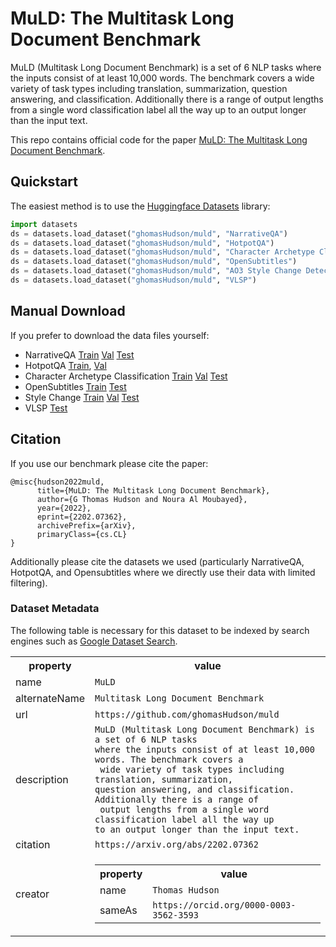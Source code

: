 # MuLD: The Multitask Long Document Benchmark

MuLD (Multitask Long Document Benchmark) is a set of 6 NLP tasks 
where the inputs consist of at least 10,000 words. The benchmark covers a
 wide variety of task types including translation, summarization, 
question answering, and classification. Additionally there is a range of
 output lengths from a single word classification label all the way up 
to an output longer than the input text.

This repo contains official code for the paper [MuLD: The Multitask Long Document Benchmark](https://arxiv.org/abs/2202.07362).

## Quickstart
The easiest method is to use the [Huggingface Datasets](https://github.com/huggingface/datasets) library:
```python
import datasets
ds = datasets.load_dataset("ghomasHudson/muld", "NarrativeQA")
ds = datasets.load_dataset("ghomasHudson/muld", "HotpotQA")
ds = datasets.load_dataset("ghomasHudson/muld", "Character Archetype Classification")
ds = datasets.load_dataset("ghomasHudson/muld", "OpenSubtitles")
ds = datasets.load_dataset("ghomasHudson/muld", "AO3 Style Change Detection")
ds = datasets.load_dataset("ghomasHudson/muld", "VLSP")
```
## Manual Download
If you prefer to download the data files yourself:
- NarrativeQA [Train](https://drive.google.com/uc?export=download&confirm=yTib&id=1sUXIC6lmk9Khp2mnr9VZwQ-StDlHqTw1) [Val](https://drive.google.com/uc?&confirm=yTib&export=download&id=1xdXEhLHtcqOZh0FbPhY_dnvNMg2bALtm) [Test](https://drive.google.com/uc?confirm=yTib&export=download&id=1BPBXyfYWVGtOXVQv_hlqtvbT25rTQzGu)
- HotpotQA [Train](https://drive.google.com/uc?export=download&confirm=yTib&id=1OlGRyCEL9JhwIQIKViaWIXCOB_pwj8xU), [Val](https://drive.google.com/uc?export=download&confirm=yTib&id=1_Svtg6PycBpezDYJ78zcJqLa8Ohnk6Gq)
- Character Archetype Classification [Train](https://drive.google.com/uc?export=download&id=1Ckabmzbrunj2np2piAN5_ooZgTiK9K5i) [Val](https://drive.google.com/uc?export=download&id=1I0N8gKD39s0wKLrcAJ0P-4uYdPqzTONS) [Test](https://drive.google.com/uc?export=download&id=1_AI6whuHfD1p3BF7TvOnr8Fs_lOVdt8j)
- OpenSubtitles [Train](https://drive.google.com/uc?export=download&id=10QF5kL6nvWC4kHDieKx79K36RLdW1M1r&confirm=yTib) [Test](https://drive.google.com/uc?export=download&id=1KWPLYv2_7z_XIBWrWC3khXTNdPKhDF_X)
- Style Change [Train](https://drive.google.com/uc?export=download&id=1R29IQ_bFLw3_6DYLtP7YWFTGe7FQAevT) [Val](https://drive.google.com/uc?export=download&id=1B_RkTaMMOQXfJ7nDFCpq8GAth7yiW7vF) [Test](https://drive.google.com/uc?export=download&id=1-1eULJlV9nGrAwpdaEr5Ykchwfxn06kj)
- VLSP [Test](https://drive.google.com/uc?export=download&id=1ljTZZV5MpD07my2Vn1SVT3eQPKMVlHU5)

## Citation
If you use our benchmark please cite the paper:
```
@misc{hudson2022muld,
      title={MuLD: The Multitask Long Document Benchmark}, 
      author={G Thomas Hudson and Noura Al Moubayed},
      year={2022},
      eprint={2202.07362},
      archivePrefix={arXiv},
      primaryClass={cs.CL}
}
```

Additionally please cite the datasets we used (particularly NarrativeQA, HotpotQA, and Opensubtitles where we directly use their data with limited filtering).

### Dataset Metadata
The following table is necessary for this dataset to be indexed by search
engines such as <a href="https://g.co/datasetsearch">Google Dataset Search</a>.
<div itemscope itemtype="http://schema.org/Dataset">
<table>
  <tr>
    <th>property</th>
    <th>value</th>
  </tr>
  <tr>
    <td>name</td>
    <td><code itemprop="name">MuLD</code></td>
  </tr>
  <tr>
    <td>alternateName</td>
    <td><code itemprop="alternateName">Multitask Long Document Benchmark</code></td>
  </tr>
  <tr>
    <td>url</td>
    <td><code itemprop="url">https://github.com/ghomasHudson/muld</code></td>
  </tr>
  <tr>
    <td>description</td>
    <td><code itemprop="description">MuLD (Multitask Long Document Benchmark) is a set of 6 NLP tasks 
where the inputs consist of at least 10,000 words. The benchmark covers a
 wide variety of task types including translation, summarization, 
question answering, and classification. Additionally there is a range of
 output lengths from a single word classification label all the way up 
to an output longer than the input text.</code></td>
  </tr>
  <tr>
    <td>citation</td>
    <td><code itemprop="citation">https://arxiv.org/abs/2202.07362</code></td>
  </tr>
    
  <tr>
    <td>creator</td>
    <td>
      <div itemscope itemtype="http://schema.org/Person" itemprop="creator">
        <table>
          <tr>
            <th>property</th>
            <th>value</th>
          </tr>
          <tr>
            <td>name</td>
            <td><code itemprop="name">Thomas Hudson</code></td>
          </tr>
          <tr>
            <td>sameAs</td>
            <td><code itemprop="sameAs">https://orcid.org/0000-0003-3562-3593</code></td>
          </tr>
        </table>
      </div>
    </td>
  </tr>
</table>
</div>
